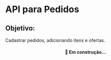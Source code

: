 # API para Pedidos

## Objetivo:
Cadastrar pedidos, adicionando itens e ofertas.

<h4 align="center"> 
	🚀 Em construção... 
</h4>
